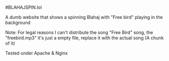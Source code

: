 #BLAHAJSPIN.lol

A dumb website that shows a spinning Blahaj with "Free bird" playing in the background

Note: For legal reasons I can't distribute the song "Free Bird" song, the "freebird.mp3" it's just a empty file, replace it with the actual song (A chunk of it)

Tested under Apache & Nginx

